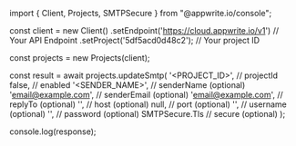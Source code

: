 import { Client, Projects, SMTPSecure } from "@appwrite.io/console";

const client = new Client()
    .setEndpoint('https://cloud.appwrite.io/v1') // Your API Endpoint
    .setProject('5df5acd0d48c2'); // Your project ID

const projects = new Projects(client);

const result = await projects.updateSmtp(
    '<PROJECT_ID>', // projectId
    false, // enabled
    '<SENDER_NAME>', // senderName (optional)
    'email@example.com', // senderEmail (optional)
    'email@example.com', // replyTo (optional)
    '', // host (optional)
    null, // port (optional)
    '<USERNAME>', // username (optional)
    '<PASSWORD>', // password (optional)
    SMTPSecure.Tls // secure (optional)
);

console.log(response);
